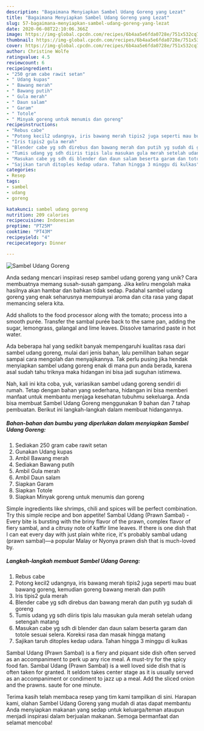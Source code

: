 ```yaml
---
description: "Bagaimana Menyiapkan Sambel Udang Goreng yang Lezat"
title: "Bagaimana Menyiapkan Sambel Udang Goreng yang Lezat"
slug: 57-bagaimana-menyiapkan-sambel-udang-goreng-yang-lezat
date: 2020-06-08T22:10:06.366Z
image: https://img-global.cpcdn.com/recipes/6b4aa5e6fda0728e/751x532cq70/sambel-udang-goreng-foto-resep-utama.jpg
thumbnail: https://img-global.cpcdn.com/recipes/6b4aa5e6fda0728e/751x532cq70/sambel-udang-goreng-foto-resep-utama.jpg
cover: https://img-global.cpcdn.com/recipes/6b4aa5e6fda0728e/751x532cq70/sambel-udang-goreng-foto-resep-utama.jpg
author: Christine Wolfe
ratingvalue: 4.5
reviewcount: 6
recipeingredient:
- "250 gram cabe rawit setan"
- " Udang kupas"
- " Bawang merah"
- " Bawang putih"
- " Gula merah"
- " Daun salam"
- " Garam"
- " Totole"
- " Minyak goreng untuk menumis dan goreng"
recipeinstructions:
- "Rebus cabe"
- "Potong kecil2 udangnya, iris bawang merah tipis2 juga seperti mau buat bawang goreng, kemudian goreng bawang merah dan putih"
- "Iris tipis2 gula merah"
- "Blender cabe yg sdh direbus dan bawang merah dan putih yg sudah di goreng"
- "Tumis udang yg sdh diiris tipis lalu masukan gula merah setelah udang setengah matang"
- "Masukan cabe yg sdh di blender dan daun salam beserta garam dan totole sesuai selera. Koreksi rasa dan masak hingga matang"
- "Sajikan taruh ditoples kedap udara. Tahan hingga 3 minggu di kulkas"
categories:
- Resep
tags:
- sambel
- udang
- goreng

katakunci: sambel udang goreng 
nutrition: 209 calories
recipecuisine: Indonesian
preptime: "PT25M"
cooktime: "PT43M"
recipeyield: "4"
recipecategory: Dinner

---
```



![Sambel Udang Goreng](https://img-global.cpcdn.com/recipes/6b4aa5e6fda0728e/751x532cq70/sambel-udang-goreng-foto-resep-utama.jpg)

Anda sedang mencari inspirasi resep sambel udang goreng yang unik? Cara membuatnya memang susah-susah gampang. Jika keliru mengolah maka hasilnya akan hambar dan bahkan tidak sedap. Padahal sambel udang goreng yang enak seharusnya mempunyai aroma dan cita rasa yang dapat memancing selera kita.

Add shallots to the food processor along with the tomato; process into a smooth purée. Transfer the sambal purée back to the same pan, adding the sugar, lemongrass, galangal and lime leaves. Dissolve tamarind paste in hot water.

Ada beberapa hal yang sedikit banyak mempengaruhi kualitas rasa dari sambel udang goreng, mulai dari jenis bahan, lalu pemilihan bahan segar sampai cara mengolah dan menyajikannya. Tak perlu pusing jika hendak menyiapkan sambel udang goreng enak di mana pun anda berada, karena asal sudah tahu triknya maka hidangan ini bisa jadi suguhan istimewa.


Nah, kali ini kita coba, yuk, variasikan sambel udang goreng sendiri di rumah. Tetap dengan bahan yang sederhana, hidangan ini bisa memberi manfaat untuk membantu menjaga kesehatan tubuhmu sekeluarga. Anda bisa membuat Sambel Udang Goreng menggunakan 9 bahan dan 7 tahap pembuatan. Berikut ini langkah-langkah dalam membuat hidangannya.

<!--inarticleads1-->

##### Bahan-bahan dan bumbu yang diperlukan dalam menyiapkan Sambel Udang Goreng:

1. Sediakan 250 gram cabe rawit setan
1. Gunakan  Udang kupas
1. Ambil  Bawang merah
1. Sediakan  Bawang putih
1. Ambil  Gula merah
1. Ambil  Daun salam
1. Siapkan  Garam
1. Siapkan  Totole
1. Siapkan  Minyak goreng untuk menumis dan goreng


Simple ingredients like shrimps, chili and spices will be perfect combination. Try this simple recipe and bon appetite! Sambal Udang (Prawn Sambal) - Every bite is bursting with the briny flavor of the prawn, complex flavor of fiery sambal, and a citrusy note of kaffir lime leaves. If there is one dish that I can eat every day with just plain white rice, it&#39;s probably sambal udang (prawn sambal)—a popular Malay or Nyonya prawn dish that is much-loved by. 

<!--inarticleads2-->

##### Langkah-langkah membuat Sambel Udang Goreng:

1. Rebus cabe
1. Potong kecil2 udangnya, iris bawang merah tipis2 juga seperti mau buat bawang goreng, kemudian goreng bawang merah dan putih
1. Iris tipis2 gula merah
1. Blender cabe yg sdh direbus dan bawang merah dan putih yg sudah di goreng
1. Tumis udang yg sdh diiris tipis lalu masukan gula merah setelah udang setengah matang
1. Masukan cabe yg sdh di blender dan daun salam beserta garam dan totole sesuai selera. Koreksi rasa dan masak hingga matang
1. Sajikan taruh ditoples kedap udara. Tahan hingga 3 minggu di kulkas


Sambal Udang (Prawn Sambal) is a fiery and piquant side dish often served as an accompaniment to perk up any rice meal. A must-try for the spicy food fan. Sambal Udang (Prawn Sambal) is a well loved side dish that is often taken for granted. It seldom takes center stage as it is usually served as an accompaniment or condiment to jazz up a meal. Add the sliced onion and the prawns. saute for one minute. 

Terima kasih telah membaca resep yang tim kami tampilkan di sini. Harapan kami, olahan Sambel Udang Goreng yang mudah di atas dapat membantu Anda menyiapkan makanan yang sedap untuk keluarga/teman ataupun menjadi inspirasi dalam berjualan makanan. Semoga bermanfaat dan selamat mencoba!
